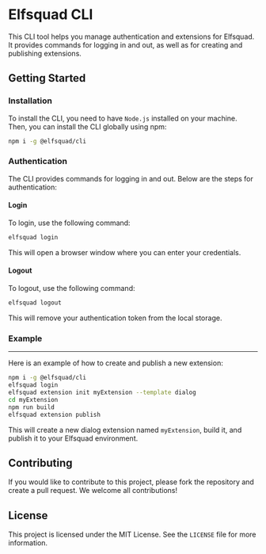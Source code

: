 Elfsquad CLI
============

This CLI tool helps you manage authentication and extensions for Elfsquad. It provides commands for logging in and out, as well as for creating and publishing extensions.

Getting Started
---------------

### Installation

To install the CLI, you need to have `Node.js` installed on your machine. Then, you can install the CLI globally using npm:

```bash
npm i -g @elfsquad/cli
```

### Authentication

The CLI provides commands for logging in and out. Below are the steps for authentication:

#### Login

To login, use the following command:

```bash
elfsquad login
```

This will open a browser window where you can enter your credentials.

#### Logout

To logout, use the following command:

```bash
elfsquad logout
```

This will remove your authentication token from the local storage.

### Example
-------

Here is an example of how to create and publish a new extension:

```bash
npm i -g @elfsquad/cli
elfsquad login
elfsquad extension init myExtension --template dialog
cd myExtension
npm run build
elfsquad extension publish
```

This will create a new dialog extension named `myExtension`, build it, and publish it to your Elfsquad environment.

Contributing
------------

If you would like to contribute to this project, please fork the repository and create a pull request. We welcome all contributions!

License
-------

This project is licensed under the MIT License. See the `LICENSE` file for more information.
